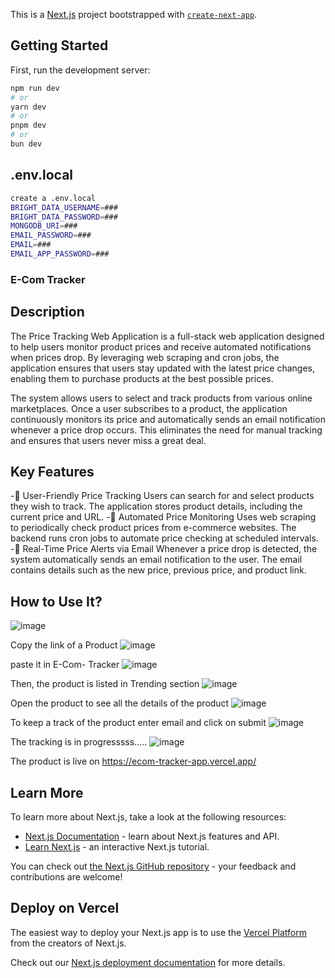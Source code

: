 This is a [Next.js](https://nextjs.org) project bootstrapped with [`create-next-app`](https://nextjs.org/docs/app/api-reference/cli/create-next-app).

## Getting Started

First, run the development server:

```bash
npm run dev
# or
yarn dev
# or
pnpm dev
# or
bun dev
```

## .env.local
```bash
create a .env.local
BRIGHT_DATA_USERNAME=###
BRIGHT_DATA_PASSWORD=###
MONGODB_URI=###
EMAIL_PASSWORD=###
EMAIL=###
EMAIL_APP_PASSWORD=###

```
### E-Com Tracker
## Description
The Price Tracking Web Application is a full-stack web application designed to help users monitor product prices and receive automated notifications when prices drop. By leveraging web scraping and cron jobs, the application ensures that users stay updated with the latest price changes, enabling them to purchase products at the best possible prices.

The system allows users to select and track products from various online marketplaces. Once a user subscribes to a product, the application continuously monitors its price and automatically sends an email notification whenever a price drop occurs. This eliminates the need for manual tracking and ensures that users never miss a great deal.

## Key Features
-🔹 User-Friendly Price Tracking
Users can search for and select products they wish to track.
The application stores product details, including the current price and URL.
-🔹 Automated Price Monitoring
Uses web scraping to periodically check product prices from e-commerce websites.
The backend runs cron jobs to automate price checking at scheduled intervals.
-🔹 Real-Time Price Alerts via Email
Whenever a price drop is detected, the system automatically sends an email notification to the user.
The email contains details such as the new price, previous price, and product link.


## How to Use It?
![image](https://github.com/user-attachments/assets/f132b474-b8a5-409b-b28f-52b897734609)

Copy the link of a Product
![image](https://github.com/user-attachments/assets/c267e920-e4dc-4311-ae2f-515d45e32fb4)

paste it in E-Com- Tracker
![image](https://github.com/user-attachments/assets/94ec39ac-2d01-4691-969b-905cfb5cb445)

Then, the product is listed in Trending section 
![image](https://github.com/user-attachments/assets/18fc9d4e-ad01-4402-9b39-2a8be9cd3bff)

Open the product to see all the details of the product
![image](https://github.com/user-attachments/assets/efd11c74-fa03-4772-8b8c-884a7629cbaa)

To keep a track of the product enter email and click on submit
![image](https://github.com/user-attachments/assets/df6a608d-dd93-447c-8a5b-25f2aa72888e)

The tracking is in progresssss.....
![image](https://github.com/user-attachments/assets/2c9436dc-105c-46ce-b4bb-f218b2e91e20)







The product is live on https://ecom-tracker-app.vercel.app/


## Learn More

To learn more about Next.js, take a look at the following resources:

- [Next.js Documentation](https://nextjs.org/docs) - learn about Next.js features and API.
- [Learn Next.js](https://nextjs.org/learn) - an interactive Next.js tutorial.

You can check out [the Next.js GitHub repository](https://github.com/vercel/next.js) - your feedback and contributions are welcome!

## Deploy on Vercel

The easiest way to deploy your Next.js app is to use the [Vercel Platform](https://vercel.com/new?utm_medium=default-template&filter=next.js&utm_source=create-next-app&utm_campaign=create-next-app-readme) from the creators of Next.js.

Check out our [Next.js deployment documentation](https://nextjs.org/docs/app/building-your-application/deploying) for more details.

